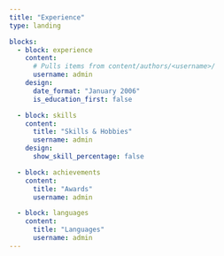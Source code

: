 ```yaml
---
title: "Experience"
type: landing

blocks:
  - block: experience
    content:
      # Pulls items from content/authors/<username>/
      username: admin
    design:
      date_format: "January 2006"
      is_education_first: false

  - block: skills
    content:
      title: "Skills & Hobbies"
      username: admin
    design:
      show_skill_percentage: false

  - block: achievements
    content:
      title: "Awards"
      username: admin

  - block: languages
    content:
      title: "Languages"
      username: admin
---
```

